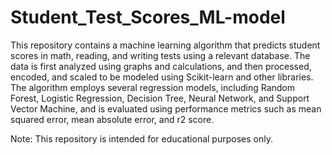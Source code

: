 # Student_Test_Scores_ML-model
This repository contains a machine learning algorithm that predicts student scores in math, reading, and writing tests using a relevant database. The data is first analyzed using graphs and calculations, and then processed, encoded, and scaled to be modeled using Scikit-learn and other libraries. The algorithm employs several regression models, including Random Forest, Logistic Regression, Decision Tree, Neural Network, and Support Vector Machine, and is evaluated using performance metrics such as mean squared error, mean absolute error, and r2 score.


Note: This repository is intended for educational purposes only.